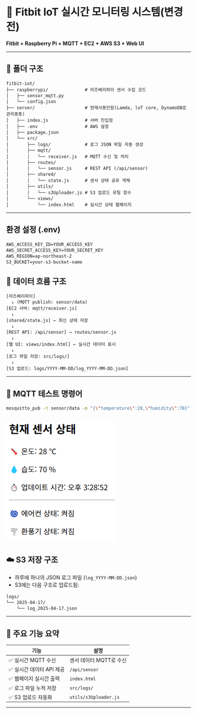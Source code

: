 # 📡 Fitbit IoT 실시간 모니터링 시스템(변경전)

**Fitbit + Raspberry Pi + MQTT + EC2 + AWS S3 + Web UI**

---

## 📁 폴더 구조

```
fitbit-iot/
├── raspberrypi/              # 라즈베리파이 센서 수집 코드
│   ├── sensor_mqtt.py
│   └── config.json
├── server/                   # 현재사용안함(Lamda, loT core, DynamoDB로 관리중중)
│   ├── index.js              # 서버 진입점
│   ├── .env                  # AWS 설정
│   ├── package.json
│   └── src/
│       ├── logs/             # 로그 JSON 파일 자동 생성
│       ├── mqtt/
│       │   └── receiver.js   # MQTT 수신 및 처리
│       ├── routes/
│       │   └── sensor.js     # REST API (/api/sensor)
│       ├── shared/
│       │   └── state.js      # 센서 상태 공유 객체
│       ├── utils/
│       │   └── s3Uploader.js # S3 업로드 유틸 함수
│       └── views/
│           └── index.html    # 실시간 상태 웹페이지
```

---


## 환경 설정 (.env)

```
AWS_ACCESS_KEY_ID=YOUR_ACCESS_KEY
AWS_SECRET_ACCESS_KEY=YOUR_SECRET_KEY
AWS_REGION=ap-northeast-2
S3_BUCKET=your-s3-bucket-name
```

## 📡 데이터 흐름 구조

```
[라즈베리파이]
  ↓ (MQTT publish: sensor/data)
[EC2 서버: mqtt/receiver.js]
  ↓
[shared/state.js] ← 최신 상태 저장
  ↓
[REST API: /api/sensor] → routes/sensor.js
  ↓
[웹 UI: views/index.html] ← 실시간 데이터 표시
  ↓
[로그 파일 저장: src/logs/]
  ↓
[S3 업로드: logs/YYYY-MM-DD/log_YYYY-MM-DD.json]
```

---

## 🧪 MQTT 테스트 명령어

```bash
mosquitto_pub -t sensor/data -m "{\"temperature\":28,\"humidity\":70}"
```
![alt text](image.png)
---

## ☁️ S3 저장 구조

- 하루에 하나의 JSON 로그 파일 (`log_YYYY-MM-DD.json`)
- S3에는 다음 구조로 업로드됨:

```
logs/
└── 2025-04-17/
    └── log_2025-04-17.json
```

---

## 📌 주요 기능 요약

| 기능                      | 설명 |
|---------------------------|------|
| ✅ 실시간 MQTT 수신       | 센서 데이터 MQTT로 수신 |
| ✅ 실시간 데이터 API 제공 | `/api/sensor` |
| ✅ 웹페이지 실시간 출력   | `index.html` |
| ✅ 로그 파일 누적 저장    | `src/logs/` |
| ✅ S3 업로드 자동화       | `utils/s3Uploader.js` |

---

